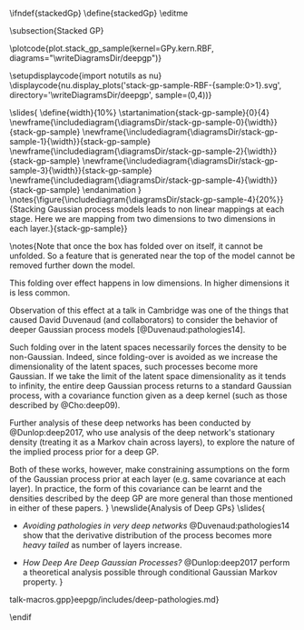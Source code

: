 \ifndef{stackedGp}
\define{stackedGp}
\editme

\subsection{Stacked GP}

\plotcode{plot.stack_gp_sample(kernel=GPy.kern.RBF,
                     diagrams="\writeDiagramsDir/deepgp")}
				
\setupdisplaycode{import notutils as nu}
\displaycode{nu.display_plots('stack-gp-sample-RBF-{sample:0>1}.svg', 
                            directory='\writeDiagramsDir/deepgp', sample=(0,4))}

\slides{
\define{width}{10%}
\startanimation{stack-gp-sample}{0}{4}
\newframe{\includediagram{\diagramsDir/stack-gp-sample-0}{\width}}{stack-gp-sample}
\newframe{\includediagram{\diagramsDir/stack-gp-sample-1}{\width}}{stack-gp-sample}
\newframe{\includediagram{\diagramsDir/stack-gp-sample-2}{\width}}{stack-gp-sample}
\newframe{\includediagram{\diagramsDir/stack-gp-sample-3}{\width}}{stack-gp-sample}
\newframe{\includediagram{\diagramsDir/stack-gp-sample-4}{\width}}{stack-gp-sample}
\endanimation
}
\notes{\figure{\includediagram{\diagramsDir/stack-gp-sample-4}{20%}}{Stacking Gaussian process models leads to non linear mappings at each stage. Here we are mapping from two dimensions to two dimensions in each layer.}{stack-gp-sample}}

\notes{Note that once the box has folded over on itself, it cannot be unfolded. So a feature that is generated near the top of the model cannot be removed further down the model.

This folding over effect happens in low dimensions. In higher dimensions it is less common. 

Observation of this effect at a talk in Cambridge was one of the things that caused David Duvenaud (and collaborators) to consider the behavior of deeper Gaussian process models [@Duvenaud:pathologies14]. 

Such folding over in the latent spaces necessarily forces the density to be non-Gaussian. Indeed, since folding-over is avoided as we increase the dimensionality of the latent spaces, such processes become more Gaussian. If we take the limit of the latent space dimensionality as it tends to infinity, the entire deep Gaussian process returns to a standard Gaussian process, with a covariance function given as a deep kernel (such as those described by @Cho:deep09).

Further analysis of these deep networks has been conducted by @Dunlop:deep2017, who use analysis of the deep network's stationary density (treating it as a Markov chain across layers), to explore the nature of the implied process prior for a deep GP.

Both of these works, however, make constraining assumptions on the form of the Gaussian process prior at each layer (e.g. same covariance at each layer). In practice, the form of this covariance can be learnt and the densities described by the deep GP are more general than those mentioned in either of these papers.
}
\newslide{Analysis of Deep GPs}
\slides{
* *Avoiding pathologies in very deep networks* @Duvenaud:pathologies14 show that the derivative distribution of the process becomes more *heavy tailed* as number of layers increase.

* *How Deep Are Deep Gaussian Processes?* @Dunlop:deep2017 perform a theoretical analysis possible through conditional Gaussian Markov property.
}

talk-macros.gpp}eepgp/includes/deep-pathologies.md}


\endif
